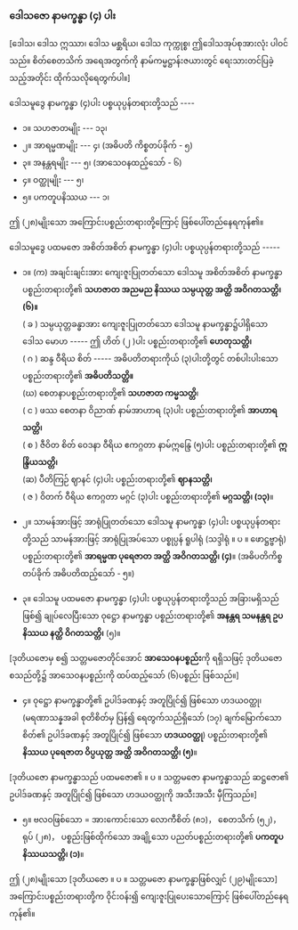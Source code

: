 ### ဒေါသဇော နာမက္ခန္ဓာ (၄) ပါး

[ဒေါသ၊ ဒေါသ ဣဿာ၊ ဒေါသ မစ္ဆရိယ၊ ဒေါသ ကုက္ကုစ္စ၊ ဤဒေါသအုပ်စုအားလုံး ပါဝင်သည်။ 
စိတ်စေတသိက် အရေအတွက်ကို နာမ်ကမ္မဋ္ဌာန်းဇယားတွင် ရေးသားတင်ပြခဲ့သည့်အတိုင်း ထိုက်သလိုရေတွက်ပါ။]

ဒေါသမူဒွေ နာမက္ခန္ဓာ (၄)ပါး ပစ္စယုပ္ပန်တရားတို့သည် ----

- ၁။ သဟဇာတမျိုး --- ၁၃၊
- ၂။ အာရမ္မဏမျိုး --- ၄၊ (အဓိပတိ ကိစ္စတပ်ခိုက် - ၅)
- ၃။ အနန္တရမျိုး --- ၅၊ (အာသေဝနထည့်သော် - ၆)
- ၄။ ဝတ္ထုမျိုး --- ၅၊
- ၅။ ပကတူပနိဿယ --- ၁၊

ဤ (၂၈)မျိုးသော အကြောင်းပစ္စည်းတရားတို့ကြောင့် ဖြစ်ပေါ်တည်နေရကုန်၏။

ဒေါသမူဒွေ ပထမဇော အစိတ်အစိတ် နာမက္ခန္ဓာ (၄)ပါး ပစ္စယုပ္ပန်တရားတို့သည် -----

- ၁။ (က) အချင်းချင်းအား ကျေးဇူးပြုတတ်သော ဒေါသမူ အစိတ်အစိတ် နာမက္ခန္ဓာ ပစ္စည်းတရားတို့၏ **သဟဇာတ အညမည နိဿယ သမ္ပယုတ္တ အတ္ထိ အဝိဂတသတ္တိ၊ (၆)။**
<br>( ခ ) သမ္ပယုတ္တခန္ဓာအား ကျေးဇူးပြုတတ်သော ဒေါသမူ နာမက္ခန္ဓာ၌ပါရှိသော ဒေါသ မောဟ ----- ဤ ဟိတ် (၂ )ပါး ပစ္စည်းတရားတို့၏ **ဟေတုသတ္တိ၊**
<br>( ဂ ) ဆန္ဒ ဝီရိယ စိတ် ----- အဓိပတိတရားကိုယ် (၃)ပါးတို့တွင် တစ်ပါးပါးသော ပစ္စည်းတရားတို့၏ **အဓိပတိသတ္တိ။**
<br>(ဃ) စေတနာပစ္စည်းတရားတို့၏ **သဟဇာတ ကမ္မသတ္တိ**၊
<br>( င ) ဖဿ စေတနာ ဝိညာဏ် နာမ်အာဟာရ (၃)ပါး ပစ္စည်းတရားတို့၏ **အာဟာရသတ္တိ၊**
<br>( စ ) ဇီဝိတ စိတ် ဝေဒနာ ဝီရိယ ဧကဂ္ဂတာ နာမ်ဣန္ဒြေ (၅)ပါး ပစ္စည်းတရားတို့၏ **ဣန္ဒြိယသတ္တိ၊**
<br>(ဆ) ပီတိကြဉ် ဈာနင် (၄)ပါး ပစ္စည်းတရားတို့၏ **ဈာနသတ္တိ၊**
<br>( ဇ ) ဝိတက် ဝီရိယ ဧကဂ္ဂတာ မဂ္ဂင် (၃)ပါး ပစ္စည်းတရားတို့၏ **မဂ္ဂသတ္တိ၊ (၁၃)**။

- ၂။ သာမန်အားဖြင့် အာရုံပြုတတ်သော ဒေါသမူ နာမက္ခန္ဓာ (၄)ပါး ပစ္စယုပ္ပန်တရားတို့သည် သာမန်အားဖြင့် အာရုံပြုအပ်သော ပစ္စုပ္ပန် ရူပါရုံ (သဒ္ဒါရုံ ။ ပ ။ ဖောဋ္ဌဗ္ဗာရုံ) ပစ္စည်းတရားတို့၏ **အာရမ္မဏ ပုရေဇာတ အတ္ထိ အဝိဂတသတ္တိ၊ (၄)**။ 
(အဓိပတိကိစ္စတပ်ခိုက် အဓိပတိထည့်သော် - ၅။)

- ၃။ ဒေါသမူ ပထမဇော နာမက္ခန္ဓာ (၄)ပါး ပစ္စယုပ္ပန်တရားတို့သည် အခြားမရှိသည်ဖြစ်၍ ချုပ်လေပြီးသော ဝုဋ္ဌော နာမက္ခန္ဓာ ပစ္စည်းတရားတို့၏ **အနန္တရ သမနန္တရ ဥပနိဿယ နတ္ထိ ဝိဂတသတ္တိ၊** (၅)။

[ဒုတိယဇောမှ စ၍ သတ္တမဇောတိုင်အောင် **အာသေဝနပစ္စည်း**ကို ရရှိသဖြင့် ဒုတိယဇောစသည်တို့၌ အာသေဝနပစ္စည်းကို ထပ်ထည့်သော် (၆)ပစ္စည်း ဖြစ်သည်။]

- ၄။ ဝုဋ္ဌော နာမက္ခန္ဓာတို့၏ ဥပါဒ်ခဏနှင့် အတူပြိုင်၍ ဖြစ်သော ဟဒယဝတ္ထု၊ (မရဏာသန္နအခါ စုတိစိတ်မှ ပြန်၍ ရေတွက်သည်ရှိသော် (၁၇) ချက်မြောက်သော စိတ်၏ ဥပါဒ်ခဏနှင့် အတူပြိုင်၍ ဖြစ်သော **ဟဒယဝတ္ထု**) ပစ္စည်းတရားတို့၏ **နိဿယ ပုရေဇာတ ဝိပ္ပယုတ္တ အတ္ထိ အဝိဂတသတ္တိ၊ (၅)**။

[ဒုတိယဇော နာမက္ခန္ဓာသည် ပထမဇော၏ ။ ပ ။ သတ္တမဇော နာမက္ခန္ဓာသည် ဆဋ္ဌဇော၏ ဥပါဒ်ခဏနှင့် အတူပြိုင်၍ ဖြစ်သော ဟဒယဝတ္ထုကို အသီးအသီး မှီကြသည်။]

- ၅။ ဗလဝဖြစ်သော = အားကောင်းသော လောကီစိတ် (၈၁)， စေတသိက် (၅၂)， ရုပ် (၂၈)， ပစ္စည်းဖြစ်ထိုက်သော အချို့သော ပညတ်ပစ္စည်းတရားတို့၏ **ပကတူပနိဿယသတ္တိ၊ (၁)**။

ဤ (၂၈)မျိုးသော [ဒုတိယဇော ။ ပ ။ သတ္တမဇော နာမက္ခန္ဓာဖြစ်လျှင် (၂၉)မျိုးသော] အကြောင်းပစ္စည်းတရားတို့က ဝိုင်းဝန်း၍ ကျေးဇူးပြုပေးသောကြောင့် ဖြစ်ပေါ်တည်နေရကုန်၏။
